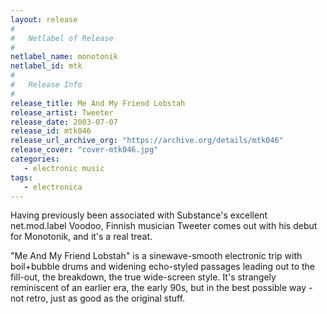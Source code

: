 ```yaml
---
layout: release
#
#   Netlabel of Release
#
netlabel_name: monotonik
netlabel_id: mtk
#
#   Release Info
#
release_title: Me And My Friend Lobstah
release_artist: Tweeter
release_date: 2003-07-07
release_id: mtk046
release_url_archive_org: "https://archive.org/details/mtk046"
release_cover: "cover-mtk046.jpg"
categories:
   - electronic music
tags:
   - electronica
---
```

Having previously been associated with Substance's excellent net.mod.label Voodoo, Finnish musician Tweeter comes out with his debut for Monotonik, and it's a real treat.

"Me And My Friend Lobstah" is a sinewave-smooth electronic trip with boil+bubble drums and widening echo-styled passages leading out to the fill-out, the breakdown, the true wide-screen style. It's strangely reminiscent of an earlier era, the early 90s, but in the best possible way - not retro, just as good as the original stuff.




